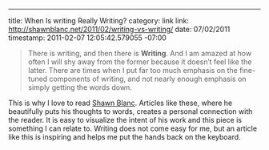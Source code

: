 --- 
title: When Is writing Really Writing?
category: link
link: http://shawnblanc.net/2011/02/writing-vs-writing/
date: 07/02/2011
timestamp: 2011-02-07 12:05:42.579055 -07:00

>There is writing, and then there is **Writing**. And I am amazed at how often I will shy away from the former because it doesn’t feel like the latter. There are times when I put far too much emphasis on the fine-tuned components of writing, and not nearly enough emphasis on simply getting the words down.

This is why I love to read [Shawn Blanc](http://shawnblanc.net). Articles like these, where he beautifully puts his thoughts to words, creates a personal connection with the reader. It is easy to visualize the intent of his work and this piece is something I can relate to. Writing does not come easy for me, but an article like this is inspiring and helps me put the hands back on the keyboard.

